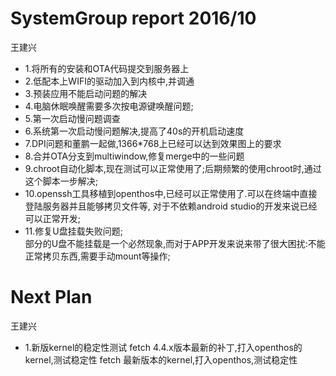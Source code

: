 # SystemGroup report 2016/10
王建兴  
- 1.将所有的安装和OTA代码提交到服务器上  
- 2.低配本上WIFI的驱动加入到内核中,并调通  
- 3.预装应用不能启动问题的解决  
- 4.电脑休眠唤醒需要多次按电源键唤醒问题;  
- 5.第一次启动慢问题调查  
- 6.系统第一次启动慢问题解决,提高了40s的开机启动速度  
- 7.DPI问题和董鹏一起做,1366*768上已经可以达到效果图上的要求  
- 8.合并OTA分支到multiwindow,修复merge中的一些问题  
- 9.chroot自动化脚本,现在测试可以正常使用了;后期频繁的使用chroot时,通过这个脚本一步解决;  
- 10.openssh工具移植到openthos中,已经可以正常使用了.可以在终端中直接登陆服务器并且能够拷贝文件等,
对于不依赖android studio的开发来说已经可以正常开发;  
- 11.修复U盘挂载失败问题;  
部分的U盘不能挂载是一个必然现象,而对于APP开发来说来带了很大困扰:不能正常拷贝东西,需要手动mount等操作;

# Next Plan
王建兴  
- 1.新版kernel的稳定性测试
fetch 4.4.x版本最新的补丁,打入openthos的kernel,测试稳定性
fetch 最新版本的kernel,打入openthos,测试稳定性
